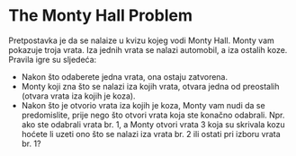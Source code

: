 # The Monty Hall Problem

Pretpostavka je da se nalaize u kvizu kojeg vodi Monty Hall. Monty vam pokazuje troja vrata. Iza jednih vrata se nalazi automobil, a iza ostalih koze.
Pravila igre su sljedeća:
- Nakon što odaberete jedna vrata, ona ostaju zatvorena. 
- Monty koji zna što se nalazi iza kojih vrata, otvara jedna od preostalih (otvara vrata iza kojih je koza).
- Nakon što je otvorio vrata iza kojih je koza, Monty vam nudi da se predomislite, prije nego što otvori vrata koja ste konačno odabrali. Npr. ako ste odabrali vrata br. 1, a Monty otvori vrata 3 koja su skrivala kozu hoćete li uzeti ono što se nalazi iza vrata br. 2 ili ostati pri izboru vrata br. 1?
